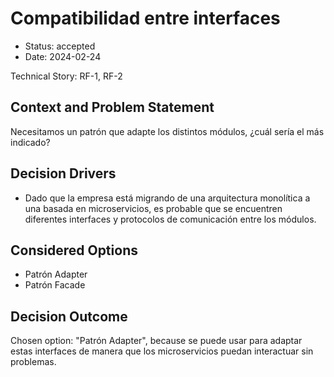 # Compatibilidad entre interfaces

* Status: accepted
* Date: 2024-02-24

Technical Story: RF-1, RF-2

## Context and Problem Statement

Necesitamos un patrón que adapte los distintos módulos, ¿cuál sería el más indicado?

## Decision Drivers

* Dado que la empresa está migrando de una arquitectura monolítica a una basada en microservicios, es probable que se encuentren diferentes interfaces y protocolos de comunicación entre los módulos.

## Considered Options

* Patrón Adapter
* Patrón Facade

## Decision Outcome

Chosen option: "Patrón Adapter", because se puede usar para adaptar estas interfaces de manera que los microservicios puedan interactuar sin problemas.
